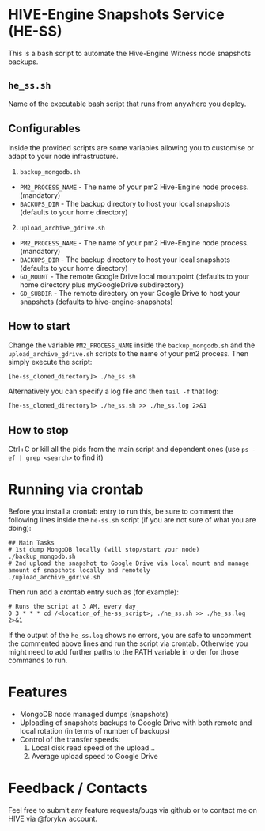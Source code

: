 # HIVE-Engine Snapshots Service (HE-SS)

This is a bash script to automate the Hive-Engine Witness node snapshots backups.

## `he_ss.sh`
Name of the executable bash script that runs from anywhere you deploy.

## Configurables
Inside the provided scripts are some variables allowing you to customise or adapt to your node infrastructure.

1. `backup_mongodb.sh`
  - `PM2_PROCESS_NAME` - The name of your pm2 Hive-Engine node process. (mandatory)
  - `BACKUPS_DIR` - The backup directory to host your local snapshots (defaults to your home directory)
2. `upload_archive_gdrive.sh`
  - `PM2_PROCESS_NAME` - The name of your pm2 Hive-Engine node process. (mandatory) 
  - `BACKUPS_DIR` - The backup directory to host your local snapshots (defaults to your home directory)
  - `GD_MOUNT` - The remote Google Drive local mountpoint (defaults to your home directory plus myGoogleDrive subdirectory)
  - `GD_SUBDIR` - The remote directory on your Google Drive to host your snapshots (defaults to hive-engine-snapshots)

## How to start
Change the variable `PM2_PROCESS_NAME` inside the `backup_mongodb.sh` and the `upload_archive_gdrive.sh` scripts to the name of your pm2 process. Then simply execute the script:
```
[he-ss_cloned_directory]> ./he_ss.sh
```

Alternatively you can specify a log file and then `tail -f` that log:
```
[he-ss_cloned_directory]> ./he_ss.sh >> ./he_ss.log 2>&1
```

## How to stop
Ctrl+C or kill all the pids from the main script and dependent ones (use `ps -ef | grep <search>` to find it)

# Running via crontab
Before you install a crontab entry to run this, be sure to comment the following lines inside the `he-ss.sh` script (if you are not sure of what you are doing):
```
## Main Tasks
# 1st dump MongoDB locally (will stop/start your node)
./backup_mongodb.sh
# 2nd upload the snapshot to Google Drive via local mount and manage amount of snapshots locally and remotely
./upload_archive_gdrive.sh
```

Then run add a crontab entry such as (for example):
```
# Runs the script at 3 AM, every day
0 3 * * * cd /<location_of_he-ss_script>; ./he_ss.sh >> ./he_ss.log 2>&1
```

If the output of the `he_ss.log` shows no errors, you are safe to uncomment the commented above lines and run the script via crontab.
Otherwise you might need to add further paths to the PATH variable in order for those commands to run.

# Features
 - MongoDB node managed dumps (snapshots)
 - Uploading of snapshots backups to Google Drive with both remote and local rotation (in terms of number of backups)
 - Control of the transfer speeds:
   1. Local disk read speed of the upload...
   2. Average upload speed to Google Drive

# Feedback / Contacts
Feel free to submit any feature requests/bugs via github or to contact me on HIVE via @forykw account.
